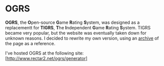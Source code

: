 OGRS
====

**OGRS**, the **O**pen-source **G**ame **R**ating **S**ystem, was designed as a replacementt for **TIGRS**, **T**he **I**ndependent **G**ame **R**ating **S**ystem. TIGRS became very popular, but the website was eventually taken down for unknown reasons. I decided to rewrite my own version, using an [archive](http://web.archive.org/web/20110728111855/http://www.tigrs.org/?page=generate) of the page as a reference.

I've hosted OGRS at the following site:
[http://www.rectar2.net/ogrs/generator]
